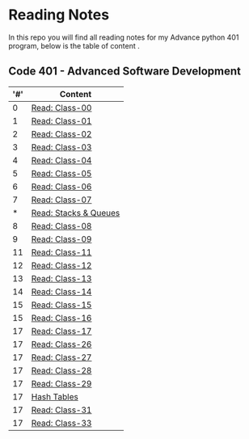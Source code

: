 # Reading Notes

In this repo you will find all reading notes for my Advance python 401 program, below is the table of content .

## Code 401 - Advanced Software Development

|'#' |  Content |
| ------------ | ------------- |
| 0  | [Read: Class-00](./Advance-Python-401/Prep-work-reading/Class-00%20reading.md)|
| 1  | [Read: Class-01](./Advance-Python-401/class-01.md)|
| 2  | [Read: Class-02](./Advance-Python-401/class-02.md)|
| 3  | [Read: Class-03](./Advance-Python-401/class-03.md)|
| 4  | [Read: Class-04](./Advance-Python-401/class-04.md)|
| 5  | [Read: Class-05](./Advance-Python-401/class-05.md)|
| 6  | [Read: Class-06](./Advance-Python-401/class-06.md)|
| 7  | [Read: Class-07](./Advance-Python-401/class-07.md)|
| *  | [Read: Stacks & Queues](./Advance-Python-401/stacks_&_queues.md)|
| 8  | [Read: Class-08](./Advance-Python-401/class-08.md)|
| 9  | [Read: Class-09](./Advance-Python-401/class-09.md)|
| 11  | [Read: Class-11](./Advance-Python-401/class-11.md)|
| 12  | [Read: Class-12](./Advance-Python-401/class-12.md)|
| 13  | [Read: Class-13](./Advance-Python-401/class-13.md)|
| 14  | [Read: Class-14](./Advance-Python-401/class-14.md)|
| 15  | [Read: Class-15](./Advance-Python-401/class-15.md)|
| 15  | [Read: Class-16](./Advance-Python-401/class-16.md)|
| 17  | [Read: Class-17](./Advance-Python-401/class-17.md)|
| 17  | [Read: Class-26](./Advance-Python-401/class-26.md)|
| 17  | [Read: Class-27](./Advance-Python-401/class-27.md)|
| 17  | [Read: Class-28](./Advance-Python-401/class-28.md)|
| 17  | [Read: Class-29](./Advance-Python-401/class-29.md)|
| 17  | [Hash Tables](./Advance-Python-401/hash_tables.md)|
| 17  | [Read: Class-31](./Advance-Python-401/class-31.md)|
| 17  | [Read: Class-33](./Advance-Python-401/class-33.md)|
